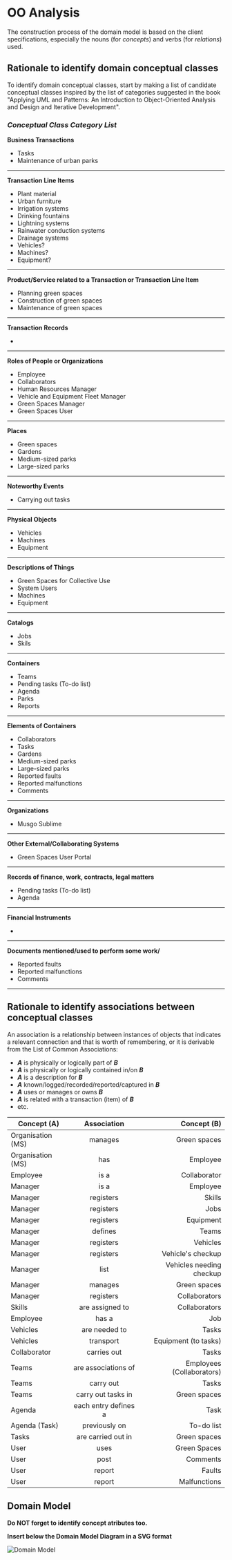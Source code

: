  # OO Analysis

The construction process of the domain model is based on the client specifications, especially the nouns (for _concepts_) and verbs (for _relations_) used.

## Rationale to identify domain conceptual classes
To identify domain conceptual classes, start by making a list of candidate conceptual classes inspired by the list of categories suggested in the book "Applying UML and Patterns: An Introduction to Object-Oriented Analysis and Design and Iterative Development".


### _Conceptual Class Category List_

**Business Transactions**

* Tasks
* Maintenance of urban parks

---

**Transaction Line Items**

* Plant material
* Urban furniture
* Irrigation systems
* Drinking fountains
* Lightning systems
* Rainwater conduction systems
* Drainage systems
* Vehicles?
* Machines?
* Equipment?

---

**Product/Service related to a Transaction or Transaction Line Item**

* Planning green spaces
* Construction of green spaces
* Maintenance of green spaces

---

**Transaction Records**

* 

---  

**Roles of People or Organizations**

* Employee
* Collaborators
* Human Resources Manager
* Vehicle and Equipment Fleet Manager
* Green Spaces Manager
* Green Spaces User

---

**Places**

* Green spaces
* Gardens
* Medium-sized parks
* Large-sized parks

---

**Noteworthy Events**

* Carrying out tasks

---

**Physical Objects**

* Vehicles
* Machines
* Equipment

---

**Descriptions of Things**

* Green Spaces for Collective Use
* System Users
* Machines
* Equipment

---

**Catalogs**

* Jobs
* Skils

---

**Containers**

* Teams
* Pending tasks (To-do list)
* Agenda
* Parks
* Reports

---

**Elements of Containers**

* Collaborators
* Tasks
* Gardens
* Medium-sized parks
* Large-sized parks
* Reported faults
* Reported malfunctions
* Comments

---

**Organizations**

* Musgo Sublime

---

**Other External/Collaborating Systems**

* Green Spaces User Portal

---

**Records of finance, work, contracts, legal matters**

* Pending tasks (To-do list)
* Agenda

---

**Financial Instruments**

* 

---

**Documents mentioned/used to perform some work/**

* Reported faults
* Reported malfunctions
* Comments


---


## Rationale to identify associations between conceptual classes

An association is a relationship between instances of objects that indicates a relevant connection and that is worth of remembering, or it is derivable from the List of Common Associations:

- **_A_** is physically or logically part of **_B_**
- **_A_** is physically or logically contained in/on **_B_**
- **_A_** is a description for **_B_**
- **_A_** known/logged/recorded/reported/captured in **_B_**
- **_A_** uses or manages or owns **_B_**
- **_A_** is related with a transaction (item) of **_B_**
- etc.


| Concept (A)       |     Association      |               Concept (B) |
|-------------------|:--------------------:|--------------------------:|
| Organisation (MS) |       manages        |              Green spaces |
| Organisation (MS) |         has          |                  Employee |
| Employee          |         is a         |              Collaborator |
| Manager           |         is a         |                  Employee |
| Manager           |      registers       |                    Skills |
| Manager           |      registers       |                      Jobs |
| Manager           |      registers       |                 Equipment |
| Manager           |       defines        |                     Teams |
| Manager           |      registers       |                  Vehicles |
| Manager           |      registers       |         Vehicle's checkup |
| Manager           |         list         |  Vehicles needing checkup |
| Manager           |       manages        |              Green spaces |
| Manager           |      registers       |             Collaborators |
| Skills            |   are assigned to    |             Collaborators |
| Employee          |        has a         |                       Job |
| Vehicles          |    are needed to     |                     Tasks |
| Vehicles          |      transport       |      Equipment (to tasks) |
| Collaborator      |     carries out      |                     Tasks |
| Teams             | are associations of  | Employees (Collaborators) |
| Teams             |      carry out       |                     Tasks |
| Teams             |  carry out tasks in  |              Green spaces |
| Agenda            | each entry defines a |                      Task |
| Agenda (Task)     |    previously on     |                To-do list |
| Tasks             |  are carried out in  |              Green spaces |
| User              |         uses         |              Green Spaces |
| User              |         post         |                  Comments |
| User              |        report        |                    Faults |
| User              |        report        |              Malfunctions |


## Domain Model

**Do NOT forget to identify concept atributes too.**

**Insert below the Domain Model Diagram in a SVG format**

![Domain Model](svg/project-domain-model.svg)